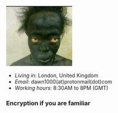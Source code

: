 <img src=".pix/a.webp" style="width: 180px; height: auto;">

- *Living in*: London, United Kingdom
- *Email*: dawn1000(at)protonmail(dot)com
- *Working hours*: 8:30AM to 8PM (GMT)

### Encryption if you are familiar
